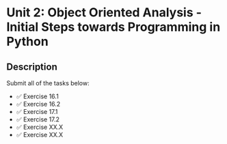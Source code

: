 # Unit 2: Object Oriented Analysis - Initial Steps towards Programming in Python

## Description

Submit all of the tasks below:

- ✅ Exercise 16.1
- ✅ Exercise 16.2
- ✅ Exercise 17.1
- ✅ Exercise 17.2
- ✅ Exercise XX.X
- ✅ Exercise XX.X
